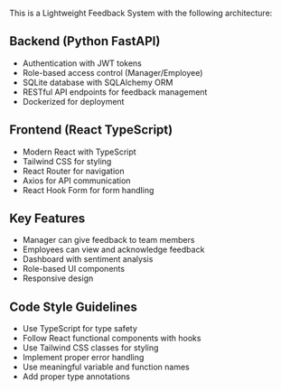 <!-- Use this file to provide workspace-specific custom instructions to Copilot. For more details, visit https://code.visualstudio.com/docs/copilot/copilot-customization#_use-a-githubcopilotinstructionsmd-file -->

This is a Lightweight Feedback System with the following architecture:

## Backend (Python FastAPI)
- Authentication with JWT tokens
- Role-based access control (Manager/Employee)
- SQLite database with SQLAlchemy ORM
- RESTful API endpoints for feedback management
- Dockerized for deployment

## Frontend (React TypeScript)
- Modern React with TypeScript
- Tailwind CSS for styling
- React Router for navigation
- Axios for API communication
- React Hook Form for form handling

## Key Features
- Manager can give feedback to team members
- Employees can view and acknowledge feedback
- Dashboard with sentiment analysis
- Role-based UI components
- Responsive design

## Code Style Guidelines
- Use TypeScript for type safety
- Follow React functional components with hooks
- Use Tailwind CSS classes for styling
- Implement proper error handling
- Use meaningful variable and function names
- Add proper type annotations
